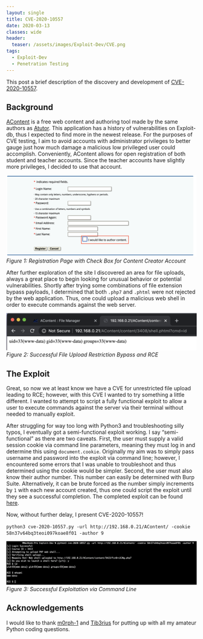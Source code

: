 ```yaml
---
layout: single
title: CVE-2020-10557
date: 2020-03-13
classes: wide
header:
  teaser: /assets/images/Exploit-Dev/CVE.png
tags:
  - Exploit-Dev
  - Penetration Testing
---
```


This post a brief description of the discovery and development of [CVE-2020-10557](https://cve.mitre.org/cgi-bin/cvename.cgi?name=CVE-2020-10557).    


## Background  
[AContent](https://github.com/atutor/AContent)
 is a free web content and authoring tool made by the same authors as [Atutor](https://github.com/atutor/ATutor). This application has a history of vulnerabilities on Exploit-db, thus I expected to find more in the newest release. For the purposes of CVE testing, I aim to avoid accounts with administrator privileges to better gauge just how much damage a malicious low privileged user could accomplish. Conveniently, AContent allows for open registration of both student and teacher accounts. Since the teacher accounts have slightly more privileges, I decided to use that account.    

![](/assets/images/Exploit-Dev/AContent/1.png)  
*Figure 1: Registration Page with Check Box for Content Creator Account*    

After further exploration of the site I discovered an area for file uploads, always a great place to begin looking for unusual behavior or potential vulnerabilities. Shortly after trying some combinations of file extension bypass payloads, I determined that both `.php7` and `.phtml` were not rejected by the web application. Thus, one could upload a malicious web shell in order to execute commands against the web server.    

![](/assets/images/Exploit-Dev/AContent/2.png)  
*Figure 2: Successful File Upload Restriction Bypass and RCE*    

## The Exploit  
Great, so now we at least know we have a CVE for unrestricted file upload leading to RCE; however, with this CVE I wanted to try something a little different. I wanted to attempt to script a fully functional exploit to allow a user to execute commands against the server via their terminal without needed to manually exploit.    

After struggling for way too long with Python3 and troubleshooting silly typos, I eventually got a semi-functional exploit working. I say “semi-functional” as there are two caveats. First, the user must supply a valid session cookie via command line parameters, meaning they must log in and determine this using `document.cookie`. Originally my aim was to simply pass username and password into the exploit via command line; however, I encountered some errors that I was unable to troubleshoot and thus determined using the cookie would be simpler. Second, the user must also know their author number. This number can easily be determined with Burp Suite. Alternatively, it can be brute forced as the number simply increments by `1` with each new account created, thus one could script the exploit until they see a successful completion. The completed exploit can be found [here](https://github.com/cinzinga/CVEs/tree/master/CVE-2020-10557).    

Now, without further delay, I present CVE-2020-10557!    

`python3 cve-2020-10557.py -url http://192.168.0.21/AContent/ -cookie 58n37v64bq3teoi097koae8f01 -author 9`    


![](/assets/images/Exploit-Dev/AContent/3.png)  
*Figure 3: Successful Exploitation via Command Line*    


## Acknowledgements  
I would like to thank [m0rph-1](https://m0rph-1.github.io/) and [Tib3rius](https://tib3rius.com/) for putting up with all my amateur Python coding questions.


